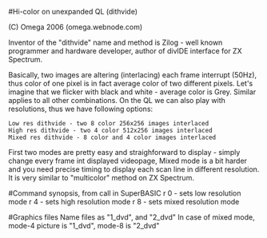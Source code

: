 #Hi-color on unexpanded QL (dithvide)

(C) Omega 2006 (omega.webnode.com)


Inventor of the "dithvide" name and method is Zilog - well known programmer and hardware developer, author of divIDE interface for ZX Spectrum.

Basically, two images are altering (interlacing) each frame interrupt (50Hz), thus color of one pixel is in fact average color of two different pixels. Let's imagine that we flicker with black and white - average color is Grey. Similar applies to all other combinations. On the QL we can also play with resolutions, thus we have following options:

    Low res dithvide - two 8 color 256x256 images interlaced
    High res dithvide - two 4 color 512x256 images interlaced
    Mixed res dithvide - 8 color and 4 color images interlaced

First two modes are pretty easy and straighforward to display - simply change every frame int displayed videopage, Mixed mode is a bit harder and you need precise timing to display each scan line in different resolution. It is very similar to "multicolor" method on ZX Spectrum.

#Command synopsis, from call in SuperBASIC
    r 0 - sets low resolution mode
    r 4 - sets high resolution mode
    r 8 - sets mixed resolution mode

#Graphics files
    Name files as "1_dvd", and "2_dvd"
    In case of mixed mode, mode-4 picture is "1_dvd", mode-8 is "2_dvd"

